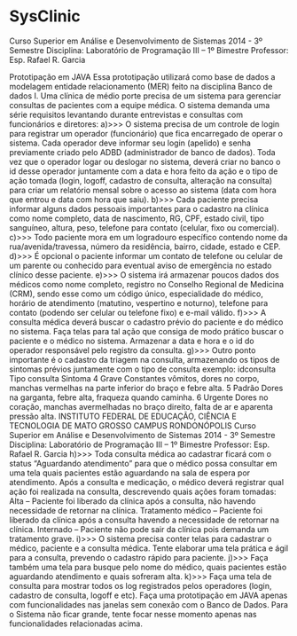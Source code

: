 # SysClinic
Curso Superior em Análise e Desenvolvimento de Sistemas 2014 - 3º Semestre
Disciplina: Laboratório de Programação III – 1º Bimestre
Professor: Esp. Rafael R. Garcia

Prototipação em JAVA
Essa prototipação utilizará como base de dados a modelagem entidade relacionamento
(MER) feito na disciplina Banco de dados I.
Uma clínica de médio porte precisa de um sistema para gerenciar consultas de pacientes
com a equipe médica. O sistema demanda uma série requisitos levantando durante
entrevistas e consultas com funcionários e diretores:
a)>>> 
O sistema precisa de um controle de login para registrar um operador
(funcionário) que fica encarregado de operar o sistema. Cada operador deve
informar seu login (apelido) e senha previamente criado pelo ADBD
(administrador de banco de dados). Toda vez que o operador logar ou deslogar no
sistema, deverá criar no banco o id desse operador juntamente com a data e hora
feito da ação e o tipo de ação tomada (login, logoff, cadastro de consulta,
alteração na consulta) para criar um relatório mensal sobre o acesso ao sistema
(data com hora que entrou e data com hora que saiu).
b)>>>
 Cada paciente precisa informar alguns dados pessoais importantes para o cadastro
na clínica como nome completo, data de nascimento, RG, CPF, estado civil, tipo
sanguíneo, altura, peso, telefone para contato (celular, fixo ou comercial).
c)>>> 
Todo paciente mora em um logradouro específico contendo nome da
rua/avenida/travessa, número da residência, bairro, cidade, estado e CEP.
d)>>> 
É opcional o paciente informar um contato de telefone ou celular de um parente
ou conhecido para eventual aviso de emergência no estado clínico desse paciente.
e)>>> 
O sistema irá armazenar poucos dados dos médicos como nome completo, registro
no Conselho Regional de Medicina (CRM), sendo esse como um código único,
especialidade do médico, horário de atendimento (matutino, vespertino e
noturno), telefone para contato (podendo ser celular ou telefone fixo) e e-mail
válido.
f)>>>
 A consulta médica deverá buscar o cadastro prévio do paciente e do médico no
sistema. Faça telas para tal ação que consiga de modo prático buscar o paciente e
o médico no sistema. Armazenar a data e hora e o id do operador responsável pelo
registro da consulta.
g)>>>
 Outro ponto importante é o cadastro da triagem na consulta, armazenando os tipos
de sintomas prévios juntamente com o tipo de consulta exemplo:
idconsulta Tipo consulta Sintoma
4 Grave Constantes vômitos, dores no corpo, manchas
vermelhas na parte inferior do braço e febre alta.
5 Padrão Dores na garganta, febre alta, fraqueza quando
caminha.
6 Urgente Dores no coração, manchas avermelhadas no
braço direito, falta de ar e aparenta pressão alta.
INSTITUTO FEDERAL DE EDUCAÇÃO, CIÊNCIA E TECNOLOGIA DE MATO GROSSO
CAMPUS RONDONÓPOLIS
Curso Superior em Análise e Desenvolvimento de Sistemas 2014 - 3º Semestre
Disciplina: Laboratório de Programação III – 1º Bimestre
Professor: Esp. Rafael R. Garcia
h)>>>
 Toda consulta médica ao cadastrar ficará com o status “Aguardando atendimento”
para que o médico possa consultar em uma tela quais pacientes estão aguardando
na sala de espera por atendimento. Após a consulta e medicação, o médico deverá
registrar qual ação foi realizada na consulta, descrevendo quais ações foram
tomadas:
Alta – Paciente foi liberado da clínica após a consulta, não havendo necessidade
de retornar na clínica.
Tratamento médico – Paciente foi liberado da clínica após a consulta havendo a
necessidade de retornar na clínica.
Internado – Paciente não pode sair da clínica pois demanda um tratamento grave.
i)>>> 
O sistema precisa conter telas para cadastrar o médico, paciente e a consulta
médica. Tente elaborar uma tela prática e ágil para a consulta, prevendo o cadastro
rápido para paciente.
j)>>> Faça também uma tela para busque pelo nome do médico, quais pacientes estão
aguardando atendimento e quais sofreram alta.
k)>>>
 Faça uma tela de consulta para mostrar todos os log registrados pelos operadores
(login, cadastro de consulta, logoff e etc).
Faça uma prototipação em JAVA apenas com funcionalidades nas janelas sem conexão
com o Banco de Dados. Para o Sistema não ficar grande, tente focar nesse momento
apenas nas funcionalidades relacionadas acima.


